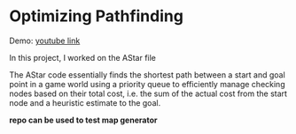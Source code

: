 # Optimizing Pathfinding

Demo: [youtube link](https://youtu.be/DwQp7BPeTSQ)

In this project, I worked on the AStar file

The AStar code essentially finds the shortest path between a start and goal point in a game world using a priority queue to efficiently manage checking nodes based on their total cost, i.e. the sum of the actual cost from the start node and a heuristic estimate to the goal.


**repo can be used to test map generator**
